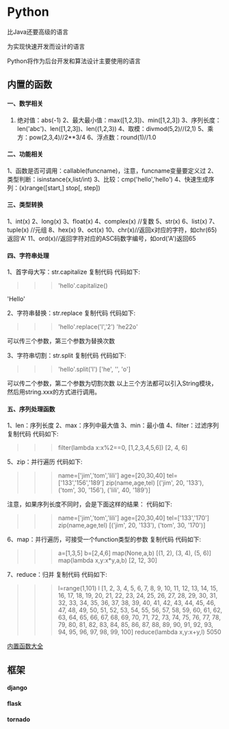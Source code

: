 # Python

比Java还要高级的语言

为实现快速开发而设计的语言

Python将作为后台开发和算法设计主要使用的语言

## 内置的函数

#### 一、数学相关

1. 绝对值：abs(-1)
2、最大最小值：max([1,2,3])、min([1,2,3])
3、序列长度：len('abc')、len([1,2,3])、len((1,2,3))
4、取模：divmod(5,2)//(2,1)
5、乘方：pow(2,3,4)//2**3/4
6、浮点数：round(1)//1.0

#### 二、功能相关

1、函数是否可调用：callable(funcname)，注意，funcname变量要定义过
2、类型判断：isinstance(x,list/int)
3、比较：cmp('hello','hello')
4、快速生成序列：(x)range([start,] stop[, step])

#### 三、类型转换

1、int(x)
2、long(x)
3、float(x)
4、complex(x) //复数
5、str(x)
6、list(x)
7、tuple(x) //元组
8、hex(x)
9、oct(x)
10、chr(x)//返回x对应的字符，如chr(65)返回‘A'
11、ord(x)//返回字符对应的ASC码数字编号，如ord('A')返回65

#### 四、字符串处理

1、首字母大写：str.capitalize
复制代码 代码如下:

>>> 'hello'.capitalize()

'Hello'

2、字符串替换：str.replace
复制代码 代码如下:

>>> 'hello'.replace('l','2')
'he22o'

可以传三个参数，第三个参数为替换次数

3、字符串切割：str.split
复制代码 代码如下:

>>> 'hello'.split('l')
['he', '', 'o']

可以传二个参数，第二个参数为切割次数
以上三个方法都可以引入String模块，然后用string.xxx的方式进行调用。

#### 五、序列处理函数

1、len：序列长度
2、max：序列中最大值
3、min：最小值
4、filter：过滤序列
复制代码 代码如下:

>>> filter(lambda x:x%2==0, [1,2,3,4,5,6])
[2, 4, 6]

5、zip：并行遍历
代码如下:

>>> name=['jim','tom','lili']
>>> age=[20,30,40]
>>> tel=['133','156','189']
>>> zip(name,age,tel)
[('jim', 20, '133'), ('tom', 30, '156'), ('lili', 40, '189')]

注意，如果序列长度不同时，会是下面这样的结果：
代码如下:

>>> name=['jim','tom','lili']
>>> age=[20,30,40]
>>> tel=['133','170']
>>> zip(name,age,tel)
[('jim', 20, '133'), ('tom', 30, '170')]

6、map：并行遍历，可接受一个function类型的参数
复制代码 代码如下:

>>> a=[1,3,5]
>>> b=[2,4,6]
>>> map(None,a,b)
[(1, 2), (3, 4), (5, 6)]
>>> map(lambda x,y:x*y,a,b)
[2, 12, 30]

7、reduce：归并
复制代码 代码如下:

>>> l=range(1,101)
>>> l
[1, 2, 3, 4, 5, 6, 7, 8, 9, 10, 11, 12, 13, 14, 15, 16, 17, 18, 19, 20, 21, 22, 23, 24, 25, 26, 27, 28, 29, 30, 31, 32, 33, 34, 35, 36, 37, 38, 39, 40, 41, 42, 43, 44, 45, 46, 47, 48, 49, 50, 51, 52, 53, 54, 55, 56, 57, 58, 59, 60, 61, 62, 63, 64, 65, 66, 67, 68, 69, 70, 71, 72, 73, 74, 75, 76, 77, 78, 79, 80, 81, 82, 83, 84, 85, 86, 87, 88, 89, 90, 91, 92, 93, 94, 95, 96, 97, 98, 99, 100]
>>> reduce(lambda x,y:x+y,l)
5050

[内置函数大全](http://jianfeihit.iteye.com/blog/1835272)

## 框架

#### django

#### flask

#### tornado



